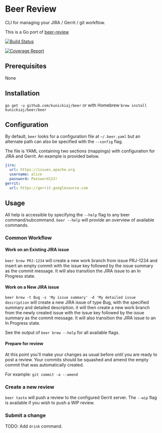 # Beer Review

CLI for managing your JIRA / Gerrit / git workflow.

This is a Go port of [beer-review](https://github.com/kunickiaj/beer-review)

[![Build Status](https://gitlab.com/kunickiaj/beer/badges/master/pipeline.svg)](https://gitlab.com/kunickiaj/beer/commits/master)

[![Coverage Report](https://gitlab.com/kunickiaj/beer/badges/master/coverage.svg)](https://gitlab.com/kunickiaj/beer/commits/master)

## Prerequisites

None

## Installation

`go get -u github.com/kunickiaj/beer`
or with Homebrew
`brew install kunickiaj/beer/beer`

## Configuration

By default, `beer` looks for a configuration file at `~/.beer.yaml` but an alternate path can also be specified with the `--config` flag.

The file is YAML containing two sections (mappings) with configuration for JIRA and Gerrit. An example is provided below.

```yaml
jira:
  url: https://issues.apache.org
  username: alice
  password: Password123!
gerrit:
  url: https://gerrit.googlesource.com
```

## Usage

All help is accessible by specifying the `--help` flag to any beer command/subcommand. `beer --help` will provide an overview of available commands.

### Common Workflow

#### Work on an Existing JIRA issue

`beer brew PRJ-1234` will create a new work branch from issue PRJ-1234 and insert an empty commit with the issue key followed by the issue summary as the commit message. It will also transition the JIRA issue to an In Progress state.

#### Work on a New JIRA issue

`beer brew -t Bug -s 'My issue summary' -d 'My detailed issue description` will create a new JIRA issue of type Bug, with the specified summary and detailed description. it will then create a new work branch from the newly created issue with the issue key followed by the issue summary as the commit message. It will also transition the JIRA issue to an In Progress state.

See the output of `beer brew --help` for all available flags.

#### Prepare for review

At this point you'll make your changes as usual before until you are ready to post a review. Your commits should be squashed and amend the empty commit that was automatically created.

For example: `git commit -a --amend`

### Create a new review

`beer taste` will push a review to the configured Gerrit server. The `--wip` flag is available if you wish to push a WIP review.

### Submit a change

TODO: Add `drink` command.
